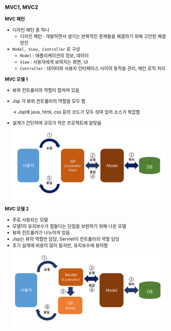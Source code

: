 ### MVC1, MVC2

**MVC 패턴**

- 디자인 패턴 중 하나
    - 디자인 패턴 : 개발하면서 생기는 반복적인 문제들을 해결하기 위해 고안된 해결 방안
- `Model, View, Controller` 로 구성
    - `Model` : 애플리케이션의 정보, 데이터
    - `View` : 사용자에게 보여지는 화면, UI
    - `Controller` : 데이터와 사용자 인터페이스 사이의 동작을 관리, 메인 로직 처리



**MVC 모델 1**

- 뷰와 컨트롤러의 역할이 합쳐져 있음
- Jsp 가 뷰와 컨트롤러의 역할을 모두 함

  → Jsp에 java, html, css 등의 코드가 모두 섞여 있어 소스가 복잡함

- 설계가 간단하여 규모가 작은 프로젝트에 알맞음
  ![img_1.png](images/img_1.png)

**MVC 모델 2**

- 주로 사용되는 모델
- 모델1의 유지보수가 힘들다는 단점을 보완하기 위해 나온 모델
- 뷰와 컨트롤러가 나누어져 있음
- Jsp는 뷰의 역할만 담당, Servlet이 컨트롤러의 역할 담당
- 초기 설계에 비용이 많이 들지만, 유지보수에 용이함
  ![img.png](images/img.png)
